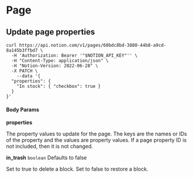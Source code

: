 # Page

## Update page properties

```curl
curl https://api.notion.com/v1/pages/60bdc8bd-3880-44b8-a9cd-8a145b3ffbd7 \
  -H 'Authorization: Bearer '"$NOTION_API_KEY"'' \
  -H "Content-Type: application/json" \
  -H "Notion-Version: 2022-06-28" \
  -X PATCH \
    --data '{
  "properties": {
    "In stock": { "checkbox": true }
  }
}'
```

#### Body Params
**properties**

The property values to update for the page. The keys are the names or IDs of the property and the values are property values. If a page property ID is not included, then it is not changed.

**in_trash** `boolean` Defaults to false

Set to true to delete a block. Set to false to restore a block.


